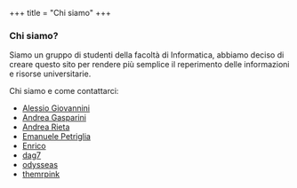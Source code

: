 +++
title = "Chi siamo"
+++

### Chi siamo?

Siamo un gruppo di studenti della facoltà di Informatica, abbiamo deciso di
creare questo sito per rendere più semplice il reperimento delle informazioni e
risorse universitarie.

Chi siamo e come contattarci:

* [Alessio Giovannini](https://t.me/solifugo)
* [Andrea Gasparini](https://t.me/andreagasparini)
* [Andrea Rieta](https://t.me/andreara92)
* [Emanuele Petriglia](https://t.me/ema-pe)
* [Enrico](https://t.me/Enrico204)
* [dag7](https://t.me/dag7)
* [odysseas](https://t.me/bogdanos)
* [themrpink](https://t.me/themrpink)
